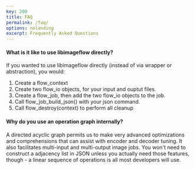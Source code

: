 ```yaml
---
key: 200
title: FAQ
permalink: /faq/
options: nolanding
excerpt: Frequently Asked Questions
---
```





#### What is it like to use libimageflow directly?

If you wanted to use libimageflow directly (instead of via wrapper or abstraction), you would:

1. Create a flow\_context
2. Create two flow\_io objects, for your input and ouptut files.
3. Create a flow\_job, then add the two flow\_io objects to the job.
5. Call flow\_job\_build\_json() with your json command. 
6. Call flow\_destroy(context) to perform all cleanup

#### Why do you use an operation graph internally?

A directed acyclic graph permits us to make very advanced optimizations and comprehensions that can assist with encoder and decoder tuning. It also facilitates multi-input and multi-output image jobs. You won't need to construct a adjacency list in JSON unless you actually need those features, though - a linear sequence of operations is all most developers will use. 